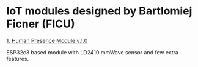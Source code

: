 # IoT modules designed by Bartlomiej Ficner (FICU)

 [1. Human Presence Module v.1.0](https://github.com/ficueu/ESPHome-IoT-modules/tree/main/ESP32c3-HPM-v1)

 ESP32c3 based module with LD2410 mmWave sensor and few extra features.
